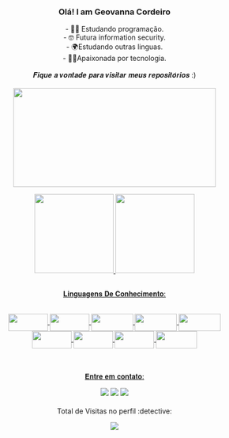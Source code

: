 ###  <p align=center> Olá! I am Geovanna Cordeiro </p>

<p align=center>
- 👩‍💻 Estudando programação.<br>
- 🤓 Futura information security.<br>
- 🌍Estudando outras linguas.<br>
- 🐱‍🏍Apaixonada por tecnologia.<br>
 <br>
 𝑭𝒊𝒒𝒖𝒆 𝒂 𝒗𝒐𝒏𝒕𝒂𝒅𝒆 𝒑𝒂𝒓𝒂 𝒗𝒊𝒔𝒊𝒕𝒂𝒓 𝒎𝒆𝒖𝒔 𝒓𝒆𝒑𝒐𝒔𝒊𝒕𝒐́𝒓𝒊𝒐𝒔 :) <br>
 <br>
 <img height="200" width="410" src="https://media0.giphy.com/media/NRa7dRkMlVZRE5HUU4/giphy.gif?cid=790b761199a44e6e546ca7b4c00bee9d9af010766cb8bfeb&rid=giphy.gif&ct=g">
</p>

<div align="center">
  <a href="https://github.com/Geovannacordeiro">
  <img height="160em" src="https://github-readme-streak-stats.herokuapp.com/?user=Geovannacordeiro&layout=compact&langs_count=7&theme=tokyonight"/> 
  <img height="160em" src="https://github-readme-stats.vercel.app/api/top-langs/?username=Geovannacordeiro&layout=compact&langs_count=7&theme=tokyonight"/>
</div>
 
 
##
  
  <p align=center> 𝐋𝐢𝐧𝐠𝐮𝐚𝐠𝐞𝐧𝐬 𝐃𝐞 𝐂𝐨𝐧𝐡𝐞𝐜𝐢𝐦𝐞𝐧𝐭𝐨: </p>
<div align=center> <br>  
  <img align="center"  height="35" width="80" src="https://img.shields.io/badge/HTML-239120?style=for-the-badge&logo=html5&logoColor=white">
  <img align="center"  height="35" width="80" src="https://img.shields.io/badge/CSS-239120?&style=for-the-badge&logo=css3&logoColor=white">
  <img align="center"  height="35" width="85" src="https://img.shields.io/badge/JavaScript-F7DF1E?style=for-the-badge&logo=javascript&logoColor=black">
  <img align="center"  height="35" width="85" src="https://img.shields.io/badge/Bootstrap-563D7C?style=for-the-badge&logo=bootstrap&logoColor=white">
  <img align="center"  height="35" width="85" src="https://img.shields.io/badge/Node.js-43853D?style=for-the-badge&logo=node.js&logoColor=white">
  <img align="center"  height="35" width="80" src="https://img.shields.io/badge/React-20232A?style=for-the-badge&logo=react&logoColor=61DAFB">
  <img align="center"  height="35" width="80" src="https://img.shields.io/badge/Java-ED8B00?style=for-the-badge&logo=java&logoColor=white">
  <img align="center"  height="35" width="80" src="https://img.shields.io/badge/Python-14354C?style=for-the-badge&logo=python&logoColor=white">
  <img align="center"  height="35" width="83" src="https://img.shields.io/badge/MySQL-00000F?style=for-the-badge&logo=mysql&logoColor=white">
  
</div>
<br>
<br>
 
  <p align=center> 𝐄𝐧𝐭𝐫𝐞 𝐞𝐦 𝐜𝐨𝐧𝐭𝐚𝐭𝐨: </p>
<div align="center">
 <a href="https://discord.com/GegeCordeiro#7719" target="_blank"><img src="https://img.shields.io/badge/Discord-7289DA?style=for-the-badge&logo=discord&logoColor=white"  target="_blank"></a> 
  <a href = "mailto:geovnnasouza852@yahoo.com.br"><img src="https://img.shields.io/badge/-Gmail-%23333?style=for-the-badge&logo=gmail&logoColor=white"  target="_blank"></a>
 <a href = "https://www.linkedin.com/in/geovanna-souza-cordeiro-7b845521a/"><img src="https://img.shields.io/badge/LinkedIn-0077B5?style=for-the-badge&logo=linkedin&logoColor=white"  target="_blank"></a>
</div> 
 
####
  
<p align="center"> Total de Visitas no perfil :detective: <br>
<p align="center"> 
   <img alingn="center" src="https://profile-counter.glitch.me/Geovannacordeiro/count.svg" />
</p>

</p>





  
